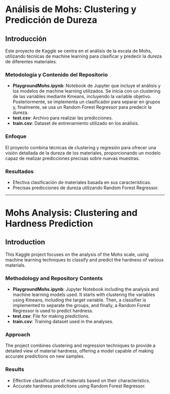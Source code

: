 # Análisis de Mohs: Clustering y Predicción de Dureza

## Introducción
Este proyecto de Kaggle se centra en el análisis de la escala de Mohs, utilizando técnicas de machine learning para clasificar y predecir la dureza de diferentes materiales.

### Metodología y Contenido del Repositorio
- **PlaygroundMohs.ipynb**: Notebook de Jupyter que incluye el análisis y los modelos de machine learning utilizados. Se inicia con un clustering de las variables mediante Kmeans, incluyendo la variable objetivo. Posteriormente, se implementa un clasificador para separar en grupos y, finalmente, se usa un Random Forest Regressor para predecir la dureza.
- **test.csv**: Archivo para realizar las predicciones.
- **train.csv**: Dataset de entrenamiento utilizado en los análisis.

### Enfoque
El proyecto combina técnicas de clustering y regresión para ofrecer una visión detallada de la dureza de los materiales, proporcionando un modelo capaz de realizar predicciones precisas sobre nuevas muestras.

### Resultados
- Efectiva clasificación de materiales basada en sus características.
- Precisas predicciones de dureza utilizando Random Forest Regressor.

--------------------
# Mohs Analysis: Clustering and Hardness Prediction

## Introduction
This Kaggle project focuses on the analysis of the Mohs scale, using machine learning techniques to classify and predict the hardness of various materials.

### Methodology and Repository Contents
- **PlaygroundMohs.ipynb**: Jupyter Notebook including the analysis and machine learning models used. It starts with clustering the variables using Kmeans, including the target variable. Then, a classifier is implemented to separate the groups, and finally, a Random Forest Regressor is used to predict hardness.
- **test.csv**: File for making predictions.
- **train.csv**: Training dataset used in the analyses.

### Approach
The project combines clustering and regression techniques to provide a detailed view of material hardness, offering a model capable of making accurate predictions on new samples.

### Results
- Effective classification of materials based on their characteristics.
- Accurate hardness predictions using Random Forest Regressor.
